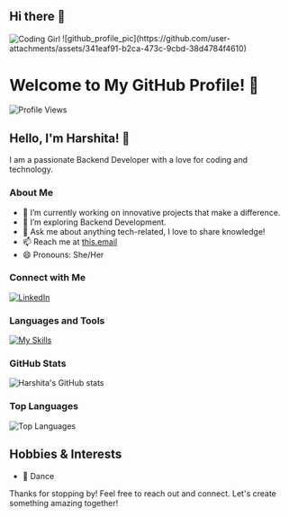 ## Hi there 👋

<img src="" align="center" alt ="Coding Girl">
![github_profile_pic](https://github.com/user-attachments/assets/341eaf91-b2ca-473c-9cbd-38d4784f4610)

# Welcome to My GitHub Profile! 👋

![Profile Views](https://komarev.com/ghpvc/?username=harshita795&color=blue)

## Hello, I'm Harshita! 💃

I am a passionate Backend Developer with a love for coding and technology. 

### About Me
- 🔭 I’m currently working on innovative projects that make a difference.
- 🌱 I’m exploring Backend Development.
- 💬 Ask me about anything tech-related, I love to share knowledge!
- 📫 Reach me at [this.email](mailto:yadavharshita261303@@gmail.com)
- 😄 Pronouns: She/Her

### Connect with Me
[![LinkedIn](https://img.shields.io/badge/LinkedIn-Connect-blue)](https://www.linkedin.com/in/harshita-yadav-04a740220/)

### Languages and Tools
[![My Skills](https://skillicons.dev/icons?i=js,html,css,react,nodejs,jest,sqlite,sequelize,supabase,postgresql,git,github,docker)](https://skillicons.dev)

### GitHub Stats
![Harshita's GitHub stats](https://github-readme-stats.vercel.app/api?username=harshita795&show_icons=true&theme=radical)

### Top Languages
![Top Languages](https://github-readme-stats.vercel.app/api/top-langs/?username=harshita795&layout=compact&theme=radical)

## Hobbies & Interests
- 💃 Dance
  
Thanks for stopping by! Feel free to reach out and connect. Let's create something amazing together!

